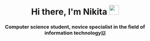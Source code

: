 <h1 align="center">Hi there, I'm Nikita
<img src="https://студия-с.рф/61/kaqtagaqo/img1639202.jpg.gif" height=32"/></h1>
<h3 align="center">Computer science student, novice specialist in the field of information technology🇺</h3>
